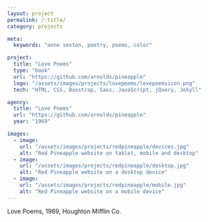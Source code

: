```yaml
---
layout: project
permalink: /:title/
category: projects

meta:
  keywords: "anne sexton, poetry, poems, color"

project:
  title: "Love Poems"
  type: "book"
  url: "https://github.com/arnolds/pineapple"
  logo: "/assets/images/projects/lovepoems/lovepoemsicon.png"
  tech: "HTML, CSS, Boostrap, Sass, JavaScript, jQuery, Jekyll"

agency:
  title: "Love Poems"
  url: "https://github.com/arnolds/pineapple"
  year: "1969"

images:
  - image:
    url: "/assets/images/projects/redpineapple/devices.jpg"
    alt: "Red Pineapple website on tablet, mobile and desktop"
  - image:
    url: "/assets/images/projects/redpineapple/desktop.jpg"
    alt: "Red Pineapple website on a desktop device"
  - image:
    url: "/assets/images/projects/redpineapple/mobile.jpg"
    alt: "Red Pineapple website on a mobile device"
---
```

<p>Love Poems, 1969, Houghton Mifflin Co.</p>
